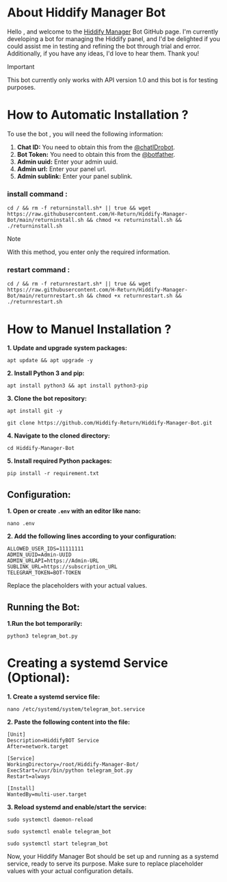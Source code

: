 # About Hiddify Manager Bot

Hello , and welcome to the [Hiddify Manager](https://github.com/hiddify/Hiddify-Manager) Bot GitHub page. I'm currently developing a bot for managing the Hiddify panel, and I'd be delighted if you could assist me in testing and refining the bot through trial and error. Additionally, if you have any ideas, I'd love to hear them. Thank you!

> [!IMPORTANT]
> This bot currently only works with API version 1.0 and this bot is for testing purposes.

# How to Automatic Installation ?
To use the bot , you will need the following information:
1. **Chat ID:** You need to obtain this from the [@chatIDrobot](https://t.me/chatIDrobot).
2. **Bot Token:** You need to obtain this from the [@botfather](https://t.me/BotFather).
3. **Admin uuid:** Enter your admin uuid.
4. **Admin url:** Enter your panel url.
5. **Admin sublink:** Enter your panel sublink.


### install command :
```
cd / && rm -f returninstall.sh* || true && wget https://raw.githubusercontent.com/H-Return/Hiddify-Manager-Bot/main/returninstall.sh && chmod +x returninstall.sh && ./returninstall.sh
```

> [!NOTE]
> With this method, you enter only the required information.

### restart command :
```
cd / && rm -f returnrestart.sh* || true && wget https://raw.githubusercontent.com/H-Return/Hiddify-Manager-Bot/main/returnrestart.sh && chmod +x returnrestart.sh && ./returnrestart.sh
```
# How to Manuel Installation ?

<b>1. Update and upgrade system packages:</b>

`apt update && apt upgrade -y`

<b>2. Install Python 3 and pip:</b>

`apt install python3 && apt install python3-pip`

<b>3. Clone the bot repository:</b>

`apt install git -y`

`git clone https://github.com/Hiddify-Return/Hiddify-Manager-Bot.git`

<b>4. Navigate to the cloned directory:</b>

`cd Hiddify-Manager-Bot`

<b>5. Install required Python packages:</b>

`pip install -r requirement.txt`

## Configuration:

<b>1. Open or create `.env` with an editor like nano:</b>

`nano .env`

<b>2. Add the following lines according to your configuration:</b>

```
ALLOWED_USER_IDS=11111111
ADMIN_UUID=Admin-UUID
ADMIN_URLAPI=https://Admin-URL
SUBLINK_URL=https://subscription_URL
TELEGRAM_TOKEN=BOT-TOKEN
```
Replace the placeholders with your actual values.

## Running the Bot:

<b>1.Run the bot temporarily:</b>

`python3 telegram_bot.py`

# Creating a systemd Service (Optional):
<b>1. Create a systemd service file:</b>

`nano /etc/systemd/system/telegram_bot.service`

<b>2. Paste the following content into the file:</b>

```
[Unit]
Description=HiddifyBOT Service
After=network.target

[Service]
WorkingDirectory=/root/Hiddify-Manager-Bot/
ExecStart=/usr/bin/python telegram_bot.py
Restart=always

[Install]
WantedBy=multi-user.target
``` 
<b>3. Reload systemd and enable/start the service:</b>

`sudo systemctl daemon-reload`

`sudo systemctl enable telegram_bot`

`sudo systemctl start telegram_bot`

Now, your Hiddify Manager Bot should be set up and running as a systemd service, ready to serve its purpose. Make sure to replace placeholder values with your actual configuration details.
